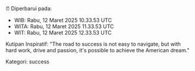 ⏰ Diperbarui pada:
- WIB: Rabu, 12 Maret 2025 10.33.53 UTC
- WITA: Rabu, 12 Maret 2025 11.33.53 UTC
- WIT: Rabu, 12 Maret 2025 12.33.53 UTC

Kutipan Inspiratif:
"The road to success is not easy to navigate, but with hard work, drive and passion, it's possible to achieve the American dream."


Kategori: success

